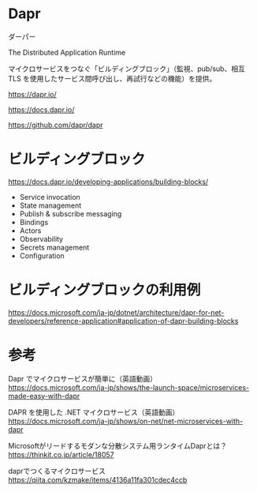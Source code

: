 # Dapr

ダーパー

The Distributed Application Runtime

マイクロサービスをつなぐ「ビルディングブロック」（監視、pub/sub、相互 TLS を使用したサービス間呼び出し、再試行などの機能）を提供。

https://dapr.io/

https://docs.dapr.io/

https://github.com/dapr/dapr

# ビルディングブロック

https://docs.dapr.io/developing-applications/building-blocks/

- Service invocation
- State management
- Publish & subscribe messaging
- Bindings
- Actors
- Observability
- Secrets management
- Configuration

# ビルディングブロックの利用例

https://docs.microsoft.com/ja-jp/dotnet/architecture/dapr-for-net-developers/reference-application#application-of-dapr-building-blocks

# 参考

Dapr でマイクロサービスが簡単に（英語動画）
https://docs.microsoft.com/ja-jp/shows/the-launch-space/microservices-made-easy-with-dapr

DAPR を使用した .NET マイクロサービス（英語動画）
https://docs.microsoft.com/ja-jp/shows/on-net/net-microservices-with-dapr

Microsoftがリードするモダンな分散システム用ランタイムDaprとは？
https://thinkit.co.jp/article/18057

daprでつくるマイクロサービス
https://qiita.com/kzmake/items/4136a11fa301cdec4ccb

